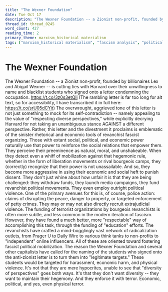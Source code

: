 ```yaml
---
title: "The Wexner Foundation"
date: Tue Oct 17
description: "The Wexner Foundation -- a Zionist non-profit, founded by billionaires Lex and Abigail Wexner -- is cutting ties with Harvard over their unwillingness to name..."
thread_id: thread_0245
word_count: 427
reading_time: 2
primary_theme: marxism_historical materialism
tags: ["marxism_historical materialism", "fascism analysis", "political economy", "imperialism_colonialism", "dialectics", "cultural criticism", "organizational theory"]
---
```


# The Wexner Foundation

The Wexner Foundation -- a Zionist non-profit, founded by billionaires Lex and Abigail Wexner -- is cutting ties with Harvard over their unwillingness to name and blacklist students who signed onto a letter condemning the occupation. https://t.co/3z0s3etQIi (The rambling letter is far too long for alt text, so for accessibility, I have transcribed it in full here: https://t.co/srU05dCYit) The overwrought, aggrieved tone of this letter is not just something to mock for its self-contradiction -- namely appealing to the value of "respecting diverse perspectives," while explicitly decrying Harvard for not taking an unambiguous stance AGAINST a different perspective. Rather, this letter and the divestment it proclaims is emblematic of the sinister rhetorical and economic tools of revanchist fascist organizing. Those with extant social, political, and economic power naturally use that power to reinforce the social relations that empower them. They perceive their preeminence as natural, moral, and unshakeable. When they detect even a whiff of mobilization against that hegemonic rule, whether in the form of liberation movements or rival bourgeois camps, they (correctly) recognize that their power is not unassailable. And so, they become more aggressive in using their economic and social heft to punish dissent. They don't just whine about how unfair it is that they are being challenged: they withdraw funds, they launch media campaigns, they fund revanchist political movements. They even employ outright political violence. One of the primary avenues for this is, of course, police action: claims of disrupting the peace, danger to property, or targeted enforcement of petty crimes. They may or may not also directly recruit extrajudicial violence. The funding of terrorist organizations by bourgeois revanchists is often more subtle, and less common in the modern iteration of fascism. However, they have found a much better, more "respectable" way of accomplishing this task, through the funding of "education" efforts. The revanchists have crafted a mind-bogglingly vast network of radicalization outlets, from Prager U to Daily Wire to various think tanks to non-profits to "independent" online influencers. All of these are oriented toward fostering fascist political mobilization. The reason the Wexner Foundation and several other capitalists have called for the naming of the students who signed onto the anti-zionist letter is to turn them into "legitimate targets." These students would be targeted for harassment, economic harm, and physical violence. It's not that they are mere hypocrites, unable to see that "diversity of perspectives" goes both ways. It's that they don't want diversity -- they want to maintain their hegemony. And they enforce it with terror. Economic, political, and yes, even physical terror.